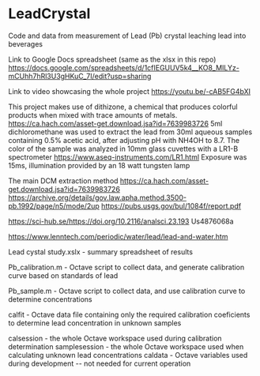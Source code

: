 # LeadCrystal
Code and data from measurement of Lead (Pb) crystal leaching lead into beverages

Link to Google Docs spreadsheet (same as the xlsx in this repo)
https://docs.google.com/spreadsheets/d/1cfIEGUUV5k4__KO8_MILYz-mCUhh7hRl3U3gHKuC_7I/edit?usp=sharing

Link to video showcasing the whole project
https://youtu.be/-cAB5FG4bXI

This project makes use of dithizone, a chemical that produces colorful products when mixed with trace amounts of metals. https://ca.hach.com/asset-get.download.jsa?id=7639983726
5ml dichloromethane was used to extract the lead from 30ml aqueous samples containing 0.5% acetic acid, after adjusting pH with NH4OH to 8.7.  The color of the sample was analyzed in 10mm glass cuvettes with a LR1-B spectrometer
https://www.aseq-instruments.com/LR1.html
Exposure was 15ms, illumination provided by an 18 watt tungsten lamp

The main DCM extraction method
https://ca.hach.com/asset-get.download.jsa?id=7639983726
https://archive.org/details/gov.law.apha.method.3500-pb.1992/page/n5/mode/2up
https://pubs.usgs.gov/bul/1084f/report.pdf



https://sci-hub.se/https://doi.org/10.2116/analsci.23.193
Us4876068a

https://www.lenntech.com/periodic/water/lead/lead-and-water.htm


Lead cystal study.xslx - summary spreadsheet of results

Pb_calibration.m - Octave script to collect data, and generate calibration curve based on standards of lead

Pb_sample.m - Octave script to collect data, and use calibration curve to determine concentrations

calfit - Octave data file containing only the required calibration coeficients to determine lead concentration in unknown samples

calsession - the whole Octave workspace used during calibration determination
samplesession - the whole Octave workspace used when calculating unknown lead concentrations
caldata - Octave variables used during development -- not needed for current operation
